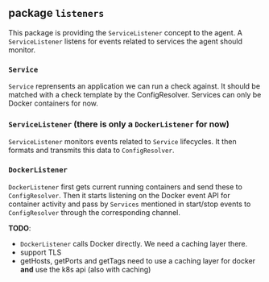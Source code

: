 ## package `listeners`

This package is providing the `ServiceListener` concept to the agent. A `ServiceListener` listens for events related to services the agent should monitor.


### `Service`

`Service` reprensents an application we can run a check against. It should be matched with a check template by the ConfigResolver.
Services can only be Docker containers for now.


### `ServiceListener` (there is only a `DockerListener` for now)

`ServiceListener` monitors events related to `Service` lifecycles. It then formats and transmits this data to `ConfigResolver`.


### `DockerListener`

`DockerListener` first gets current running containers and send these to `ConfigResolver`. Then it starts listening on the Docker event API for container activity and pass by `Services` mentioned in start/stop events to `ConfigResolver` through the corresponding channel.

**TODO**:
- `DockerListener` calls Docker directly. We need a caching layer there.
- support TLS
- getHosts, getPorts and getTags need to use a caching layer for docker **and** use the k8s api (also with caching)
